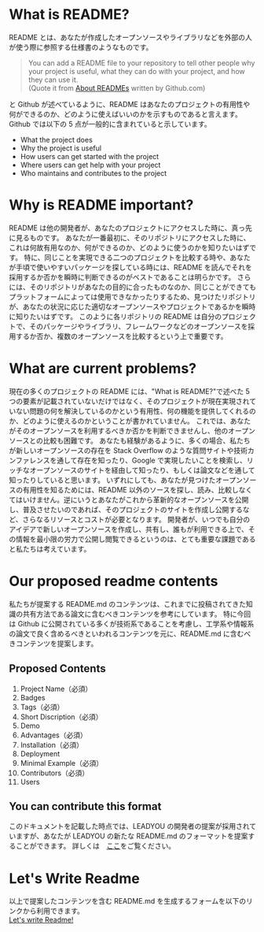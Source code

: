 # What is README?

README とは、あなたが作成したオープンソースやライブラリなどを外部の人が使う際に参照する仕様書のようなものです。

> You can add a README file to your repository to tell other people why your project is useful, what they can do with your project, and how they can use it.  
> (Quote it from [About READMEs](https://docs.github.com/en/github/creating-cloning-and-archiving-repositories/about-readmes) written by Github.com)

と Github が述べているように、README はあなたのプロジェクトの有用性や何ができるのか、どのように使えばいいのかを示すものであると言えます。
Github では以下の 5 点が一般的に含まれていると示しています。

- What the project does
- Why the project is useful
- How users can get started with the project
- Where users can get help with your project
- Who maintains and contributes to the project

# Why is README important?

README は他の開発者が、あなたのプロジェクトにアクセスした時に、真っ先に見るものです。
あなたが一番最初に、そのリポジトリにアクセスした時に、これは何故有用なのか、何ができるのか、どのように使うのかを知りたいはずです。
特に、同じことを実現できる二つのプロジェクトを比較する時や、あなたが手頃で使いやすいパッケージを探している時には、README を読んでそれを採用するか否かを瞬時に判断できるのがベストであることは明らかです。
さらには、そのリポジトリがあなたの目的に合ったものなのか、同じことができてもプラットフォームによっては使用できなかったりするため、見つけたリポジトリが、あなたの状況に応じた適切なオープンソースやプロジェクトであるかを瞬時に知りたいはずです。
このように各リポジトリの README は自分のプロジェクトで、そのパッケージやライブラリ、フレームワークなどのオープンソースを採用するか否か、複数のオープンソースを比較するという上で重要です。

# What are current problems?

現在の多くのプロジェクトの README には、"What is README?"で述べた 5 つの要素が記載されていないだけではなく、そのプロジェクトが現在実現されていない問題の何を解決しているのかという有用性、何の機能を提供してくれるのか、どのように使えるのかということが書かれていません。
これでは、あなたがそのオープンソースを利用するべきか否かを判断できませんし、他のオープンソースとの比較も困難です。
あなたも経験があるように、多くの場合、私たちが新しいオープンソースの存在を Stack Overflow のような質問サイトや技術カンファレンスを通して存在を知ったり、Google で実現したいことを検索し、リッチなオープンソースのサイトを経由して知ったり、もしくは論文などを通して知ったりしていると思います。
いずれにしても、あなたが見つけたオープンソースの有用性を知るためには、README 以外のソースを探し、読み、比較しなくてはいけません。逆にいうとあなたがこれから革新的なオープンソースを公開し、普及させたいのであれば、そのプロジェクトのサイトを作成し公開するなど、さらなるリソースとコストが必要となります。
開発者が、いつでも自分のアイデアで新しいオープンソースを作成し、共有し、誰もが利用できる上で、その情報を最小限の労力で公開し閲覧できるというのは、とても重要な課題であると私たちは考えています。

# Our proposed readme contents

私たちが提案する README.md のコンテンツは、これまでに投稿されてきた知識の共有方法である論文に含むべきコンテンツを参考にしています。
特に今回は Github に公開されている多くが技術系であることを考慮し、工学系や情報系の論文で良く含めるべきといわれるコンテンツを元に、README.md に含むべきコンテンツを提案します。

## Proposed Contents

1. Project Name（必須）
2. Badges
3. Tags（必須）
4. Short Discription（必須）
5. Demo
6. Advantages（必須）
7. Installation（必須）
8. Deployment
9. Minimal Example（必須）
10. Contributors（必須）
11. Users

## You can contribute this format

このドキュメントを記載した時点では、LEADYOU の開発者の提案が採用されていますが、あなたが LEADYOU の新たな README.md のフォーマットを提案することができます。
詳しくは　[ここ](https://hacknock.com)をご覧ください。

# Let's Write Readme

以上で提案したコンテンツを含む README.md を生成するフォームを以下のリンクから利用できます。  
[Let's write Readme!](https://pullreq.me/how-to-make-readme)
